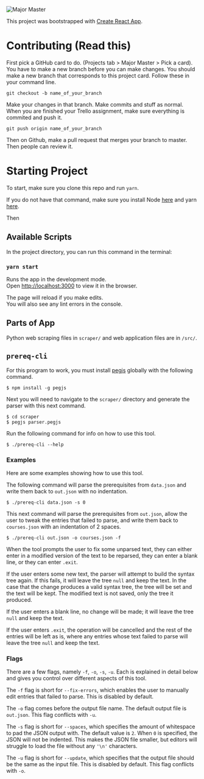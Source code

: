 ![Major Master](https://i.imgur.com/UZJIgtA.png)

This project was bootstrapped with
[Create React App](https://github.com/facebook/create-react-app).

# Contributing (Read this)
First pick a GitHub card to do. (Projects tab > Major Master > Pick a card). You
have to make a new branch before you can make changes. You should make a new
branch that corresponds to this project card. Follow these in your command line.

```
git checkout -b name_of_your_branch
```

Make your changes in that branch. Make commits and stuff as normal. When you are
finished your Trello assignment, make sure everything is commited and push it.

```
git push origin name_of_your_branch
```

Then on Github, make a pull request that merges your branch to master. Then
people can review it.

# Starting Project

To start, make sure you clone this repo and run `yarn`.

If you do not have that command, make sure you install Node
[here](https://nodejs.org/en/) and yarn [here](https://yarnpkg.com/lang/en/docs/install/#mac-stable).

Then

## Available Scripts

In the project directory, you can run this command in the terminal:

### `yarn start`

Runs the app in the development mode.<br />
Open [http://localhost:3000](http://localhost:3000) to view it in the browser.

The page will reload if you make edits.<br />
You will also see any lint errors in the console.

## Parts of App

Python web scraping files in `scraper/` and web application files are
in `/src/`.

## `prereq-cli`

For this program to work, you must install
[pegjs](https://www.npmjs.com/package/pegjs) globally with the
following command.

```
$ npm install -g pegjs
```

Next you will need to navigate to the `scraper/` directory and generate the
parser with this next command.

```
$ cd scraper
$ pegjs parser.pegjs
```

Run the following command for info on how to use this tool.

```
$ ./prereq-cli --help
```

### Examples

Here are some examples showing how to use this tool.

The following command will parse the prerequisites from `data.json` and write
them back to `out.json` with no indentation.

```
$ ./prereq-cli data.json -s 0
```

This next command will parse the prerequisites from `out.json`, allow the
user to tweak the entries that failed to parse, and write them back to
`courses.json` with an indentation of 2 spaces.

```
$ ./prereq-cli out.json -o courses.json -f
```

When the tool prompts the user to fix some unparsed text, they can either enter
in a modified version of the text to be reparsed, they can enter a blank line,
or they can enter `.exit`.

If the user enters some new text, the parser will attempt to build the syntax
tree again.  If this fails, it will leave the tree `null` and keep the text.  In
the case that the change produces a valid syntax tree, the tree will be set and
the text will be kept.  The modified text is not saved, only the tree
it produced.

If the user enters a blank line, no change will be made; it will leave the tree
`null` and keep the text.

If the user enters `.exit`, the operation will be cancelled and the rest of the
entries will be left as is, where any entries whose text failed to parse will
leave the tree `null` and keep the text.

### Flags

There are a few flags, namely `-f`, `-o`, `-s`, `-u`. Each is explained in
detail below and gives you control over different aspects of this tool.

The `-f` flag is short for `--fix-errors`, which enables the user to manually
edit entries that failed to parse.  This is disabled by default.

The `-o` flag comes before the output file name.  The default output file is
`out.json`.  This flag conflicts with `-u`.

The `-s` flag is short for `--spaces`, which specifies the amount of whitespace
to pad the JSON output with.  The default value is `2`.  When `0` is specified,
the JSON will not be indented.  This makes the JSON file smaller, but editors
will struggle to load the file without any `'\n'` characters.

The `-u` flag is short for `--update`, which specifies that the output file
should be the same as the input file.  This is disabled by default.  This flag
conflicts with `-o`.
